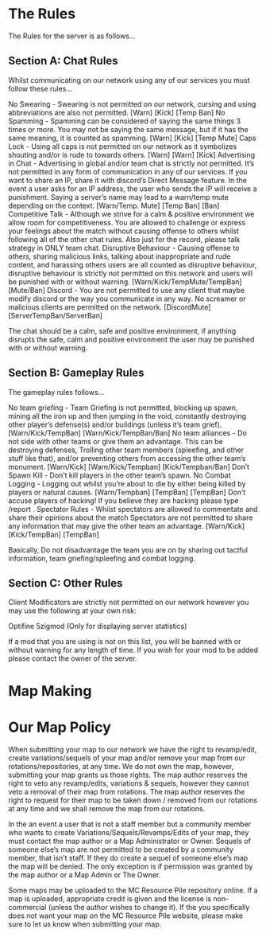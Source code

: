 # The Rules

The Rules for the server is as follows…

## Section A: Chat Rules

Whilst communicating on our network using any of our services you must follow these rules…

No Swearing - Swearing is not permitted on our network, cursing and using abbreviations are also not permitted. [Warn] [Kick] [Temp Ban]
No Spamming - Spamming can be considered of saying the same things 3 times or more. You may not be saying the same message, but if it has the same meaning, it is counted as spamming. [Warn] [Kick] [Temp Mute]
Caps Lock - Using all caps is not permitted on our network as it symbolizes shouting and/or is rude to towards others. [Warn] [Warn] [Kick]
Advertising in Chat - Advertising in global and/or team chat is strictly not permitted. It’s not permitted in any form of communication in any of our services. If you want to share an IP, share it with discord’s Direct Message feature. In the event a user asks for an IP address, the user who sends the IP will receive a punishment. Saying a server’s name may lead to a warn/temp 
mute depending on the context. [Warn/Temp. Mute] [Temp Ban] [Ban] 
Competitive Talk - Although we strive for a calm & positive environment we allow room for competitiveness. You are allowed to challenge or express your feelings about the match without causing offense to others whilst following all of the other chat rules. Also just for the record, please talk strategy in ONLY team chat.
Disruptive Behaviour - Causing offense to others, sharing malicious links, talking about inappropriate and rude content, and harassing others users are all counted as disruptive behaviour, disruptive behaviour is strictly not permitted on this network and users will be punished with or without warning. [Warn/Kick/TempMute/TempBan] [Mute/Ban]
Discord - You are not permitted to use any client that maybe modify discord or the way you communicate in any way. No screamer or malicious clients are permitted on the network. [DiscordMute] [ServerTempBan/ServerBan]

The chat should be a calm, safe and positive environment, if anything disrupts the safe, calm and positive environment the user may be punished with or without warning.


## Section B: Gameplay Rules

The gameplay rules follows…

No team griefing - Team Griefing is not permitted, blocking up spawn, mining all the iron up and then jumping in the void, constantly destroying other player’s defense(s) and/or buildings (unless it’s team grief). [Warn/Kick/TempBan] [Warn/Kick/TempBan/Ban]
No team alliances - Do not side with other teams or give them an advantage. This can be destroying defenses, Trolling other team members (spleefing, and other stuff like that), and/or preventing others from accessing the other team’s monument. [Warn/Kick] [Warn/Kick/Tempban] [Kick/Tempban/Ban]
Don’t Spawn Kill - Don’t kill players in the other team’s spawn.
No Combat Logging - Logging out whilst you’re about to die by either being killed by players or natural causes. [Warn/Tempban] [TempBan] [TempBan]
Don’t accuse players of hacking! If you believe they are hacking please type /report <username> <reason>. 
Spectator Rules - Whilst spectators are allowed to commentate and share their opinions about the match Spectators are not permitted to share any information that may give the other team an advantage. [Warn/Kick] [Kick/TempBan] [TempBan]

Basically, Do not disadvantage the team you are on by sharing out tactful information, team griefing/spleefing and combat logging.

## Section C: Other Rules

Client Modificators are strictly not permitted on our network however you may use the following at your own risk:

Optifine
5zigmod (Only for displaying server statistics)

If a mod that you are using is not on this list, you will be banned with or without warning for any length of time. If you wish for your mod to be added please contact the owner of the server. 

# Map Making

# Our Map Policy

When submitting your map to our network we have the right to revamp/edit, create variations/sequels of your map and/or remove your map from our rotations/repositories, at any time. We do not own the map, however, submitting your map grants us those rights. The map author reserves the right to veto any revamp/edits, variations & sequels, however they cannot veto a removal of their map from rotations. The map author reserves the right to request for their map to be taken down / removed from our rotations at any time and we shall remove the map from our rotations.

In the an event a user that is not a staff member but a community member who wants to create Variations/Sequels/Revamps/Edits of your map, they must contact the map author or a Map Administrator or Owner. Sequels of someone else’s map are not permitted to be created by a community member, that isn’t staff. If they do create a sequel of someone else’s map the map will be denied. The only exception is if permission was granted by the map author or a Map Admin or The Owner. 

Some maps may be uploaded to the MC Resource Pile repository online. If a map is uploaded, appropriate credit is given and the license is non-commercial (unless the author wishes to change it). If the you specifically does not want your map on the MC Resource Pile website, please make sure to let us know when submitting your map.

